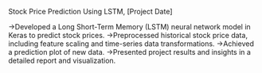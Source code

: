 Stock Price Prediction Using LSTM, [Project Date]

->Developed a Long Short-Term Memory (LSTM) neural network model in Keras to predict stock prices.
->Preprocessed historical stock price data, including feature scaling and time-series data transformations.
->Achieved a prediction plot of new data.
->Presented project results and insights in a detailed report and visualization.
